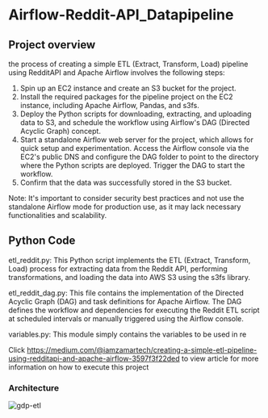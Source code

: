 # Airflow-Reddit-API_Datapipeline

## Project overview

the process of creating a simple ETL (Extract, Transform, Load) pipeline using RedditAPI and Apache Airflow involves the following steps:

1. Spin up an EC2 instance and create an S3 bucket for the project.
2. Install the required packages for the pipeline project on the EC2 instance, including Apache Airflow, Pandas, and s3fs.
3. Deploy the Python scripts for downloading, extracting, and uploading data to S3, and schedule the workflow using Airflow's DAG (Directed Acyclic Graph) concept.
4. Start a standalone Airflow web server for the project, which allows for quick setup and experimentation. Access the Airflow console via the EC2's public DNS and configure the DAG folder to point to the directory where the Python scripts are deployed.
Trigger the DAG to start the workflow.
5. Confirm that the data was successfully stored in the S3 bucket.

Note: It's important to consider security best practices and not use the standalone Airflow mode for production use, as it may lack necessary functionalities and scalability.


## Python Code

etl_reddit.py: This Python script implements the ETL (Extract, Transform, Load) process for extracting data from the Reddit API, performing transformations, and loading the data into AWS S3 using the s3fs library.

etl_reddit_dag.py: This file contains the implementation of the Directed Acyclic Graph (DAG) and task definitions for Apache Airflow. The DAG defines the workflow and dependencies for executing the Reddit ETL script at scheduled intervals or manually triggered using the Airflow console.

variables.py: This module simply contains the variables to be used in re

Click https://medium.com/@iamzamartech/creating-a-simple-etl-pipeline-using-redditapi-and-apache-airflow-3597f3f22ded to view article for more information on how to execute this project



### Architecture


![gdp-etl](https://user-images.githubusercontent.com/95361532/232945180-6cfcb257-95e7-47d8-bd8b-40d0eeedc8b2.jpg)
